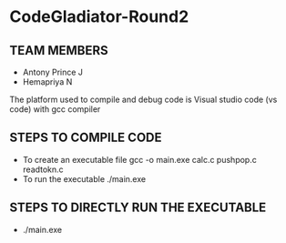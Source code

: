 # CodeGladiator-Round2

## TEAM MEMBERS
- Antony Prince J
- Hemapriya N

The platform used to compile and debug code is Visual studio code (vs code) with gcc compiler

## STEPS TO COMPILE CODE
- To create an executable file 
      gcc -o main.exe calc.c pushpop.c readtokn.c 
- To run the executable
      ./main.exe
      
## STEPS TO DIRECTLY RUN THE EXECUTABLE
- ./main.exe
